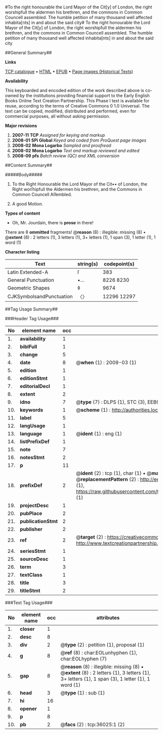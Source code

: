 #To the right honourable the Lord Mayor of the Cit[y] of London, the right worshipfull the aldermen his brethren, and the commons in Common Councell assembled. The humble petition of many thousand well affected inhabita[nts] in and about the said city#
To the right honourable the Lord Mayor of the Cit[y] of London, the right worshipfull the aldermen his brethren, and the commons in Common Councell assembled. The humble petition of many thousand well affected inhabita[nts] in and about the said city

##General Summary##

**Links**

[TCP catalogue](http://www.ota.ox.ac.uk/tcp/)  • 
[HTML](http://tei.it.ox.ac.uk/tcp/Texts-HTML/free/A41/A41405.html)  • 
[EPUB](http://tei.it.ox.ac.uk/tcp/Texts-EPUB/free/A41/A41405.epub) • 
[Page images (Historical Texts)](https://data.historicaltexts.jisc.ac.uk/view?pubId=eebo-99831562e&pageId=eebo-99831562e-36025-1)

**Availability**

This keyboarded and encoded edition of the
	       work described above is co-owned by the institutions
	       providing financial support to the Early English Books
	       Online Text Creation Partnership. This Phase I text is
	       available for reuse, according to the terms of Creative
	       Commons 0 1.0 Universal. The text can be copied,
	       modified, distributed and performed, even for
	       commercial purposes, all without asking permission.

**Major revisions**

1. __2007-11__ __TCP__ *Assigned for keying and markup*
1. __2008-01__ __SPi Global__ *Keyed and coded from ProQuest page images*
1. __2008-02__ __Mona Logarbo__ *Sampled and proofread*
1. __2008-02__ __Mona Logarbo__ *Text and markup reviewed and edited*
1. __2008-09__ __pfs__ *Batch review (QC) and XML conversion*

##Content Summary##

#####Body#####

1. To the Right Honourable the Lord Mayor of the Cit•• of London, the Right worſhipfull the Aldermen his brethren, and the Commons in Common Councell Aſſembled.

1. A good Motion.

**Types of content**

  * Oh, Mr. Jourdain, there is **prose** in there!

There are 8 **ommitted** fragments! 
 @__reason__ (8) : illegible: missing (8)  •  @__extent__ (8) : 2 letters (1), 3 letters (1), 3+ letters (1), 1 span (3), 1 letter (1), 1 word (1)

**Character listing**


|Text|string(s)|codepoint(s)|
|---|---|---|
|Latin Extended-A|ſ|383|
|General Punctuation|•…|8226 8230|
|Geometric Shapes|◊|9674|
|CJKSymbolsandPunctuation|〈〉|12296 12297|

##Tag Usage Summary##

###Header Tag Usage###

|No|element name|occ|attributes|
|---|---|---|---|
|1.|__availability__|1||
|2.|__biblFull__|1||
|3.|__change__|5||
|4.|__date__|8| @__when__ (1) : 2009-03 (1)|
|5.|__edition__|1||
|6.|__editionStmt__|1||
|7.|__editorialDecl__|1||
|8.|__extent__|2||
|9.|__idno__|7| @__type__ (7) : DLPS (1), STC (3), EEBO-CITATION (1), PROQUEST (1), VID (1)|
|10.|__keywords__|1| @__scheme__ (1) : http://authorities.loc.gov/ (1)|
|11.|__label__|5||
|12.|__langUsage__|1||
|13.|__language__|1| @__ident__ (1) : eng (1)|
|14.|__listPrefixDef__|1||
|15.|__note__|7||
|16.|__notesStmt__|2||
|17.|__p__|11||
|18.|__prefixDef__|2| @__ident__ (2) : tcp (1), char (1)  •  @__matchPattern__ (2) : ([0-9\-]+):([0-9IVX]+) (1), (.+) (1)  •  @__replacementPattern__ (2) : http://eebo.chadwyck.com/downloadtiff?vid=$1&page=$2 (1), https://raw.githubusercontent.com/textcreationpartnership/Texts/master/tcpchars.xml#$1 (1)|
|19.|__projectDesc__|1||
|20.|__pubPlace__|2||
|21.|__publicationStmt__|2||
|22.|__publisher__|2||
|23.|__ref__|2| @__target__ (2) : https://creativecommons.org/publicdomain/zero/1.0/ (1), http://www.textcreationpartnership.org/docs/. (1)|
|24.|__seriesStmt__|1||
|25.|__sourceDesc__|1||
|26.|__term__|3||
|27.|__textClass__|1||
|28.|__title__|3||
|29.|__titleStmt__|2||


###Text Tag Usage###

|No|element name|occ|attributes|
|---|---|---|---|
|1.|__closer__|1||
|2.|__desc__|8||
|3.|__div__|2| @__type__ (2) : petition (1), proposal (1)|
|4.|__g__|8| @__ref__ (8) : char:EOLunhyphen (1), char:EOLhyphen (7)|
|5.|__gap__|8| @__reason__ (8) : illegible: missing (8)  •  @__extent__ (8) : 2 letters (1), 3 letters (1), 3+ letters (1), 1 span (3), 1 letter (1), 1 word (1)|
|6.|__head__|3| @__type__ (1) : sub (1)|
|7.|__hi__|16||
|8.|__opener__|1||
|9.|__p__|8||
|10.|__pb__|2| @__facs__ (2) : tcp:36025:1 (2)|
